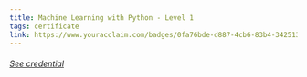 ```yaml
---
title: Machine Learning with Python - Level 1
tags: certificate
link: https://www.youracclaim.com/badges/0fa76bde-d887-4cb6-83b4-342513b5c6f5/linked_in_profile
---
```


<h6><a class='decor' href="{{page.link}}">See credential</a></h6>
